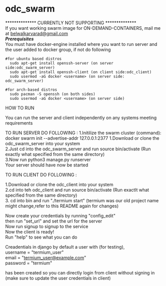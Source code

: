 # odc_swarm
************** CURRENTLY NOT SUPPORTING **************\
If you want working swarm image for ON-DEMAND-CONTAINERS, mail me at belwalkarvarad@gmail.com\
***********Prerequisites***********\
 You must have docker-engine installed where you want to run server and the user added to docker group, if not do following
 
    #for ubuntu based distros
      sudo apt-get install openssh-server (on server side:odc_swarm_server)
      sudo apt-get install openssh-client (on client side:odc_client)
      sudo usermod -aG docker <username> (on server side: odc_swarm_server)
    
    #for arch-based distros
      sudo pacman -S openssh (on both sides)
      sudo usermod -aG docker <username> (on server side)

HOW TO RUN 

You can run the server and client independently on any systems meeting requirements

TO RUN SERVER DO FOLLOWING :
  1.Initilize the swarm cluster (command): docker swarm init --advertise-addr 127.0.0.1:2377 
  1.Download or clone the odc_swarm_server into your system\
  2.Just cd into the odc_swarm_server and run source bin/activate (Run exactly what specified from the same directory)\
  3.Now run python3 manage.py runserver \
Your server should have now be started

TO RUN CLIENT DO FOLLOWING :

  1.Download or clone the odc_client into your system\
  2.cd into teh odc_client and run source bin/activate (Run exactlt what specified from the same directory)\
  3. cd into bin and run "./termium start" (termium was our old project name might change,refer to this README again for changes)

Now create your credentials by running "config_edit"\
then run "set_url" and set the url for the server\
Now run signup to signup to the service\
Now the client is ready!\
Run "help" to see what you can do

Creadentials in django
by default a user with (for testing),\
username = "termium_user"\
email = "termium_user@example.com"\
password = "termium"

has been created so you can directly login from client without signing in (make sure to update the user credentials in client)
